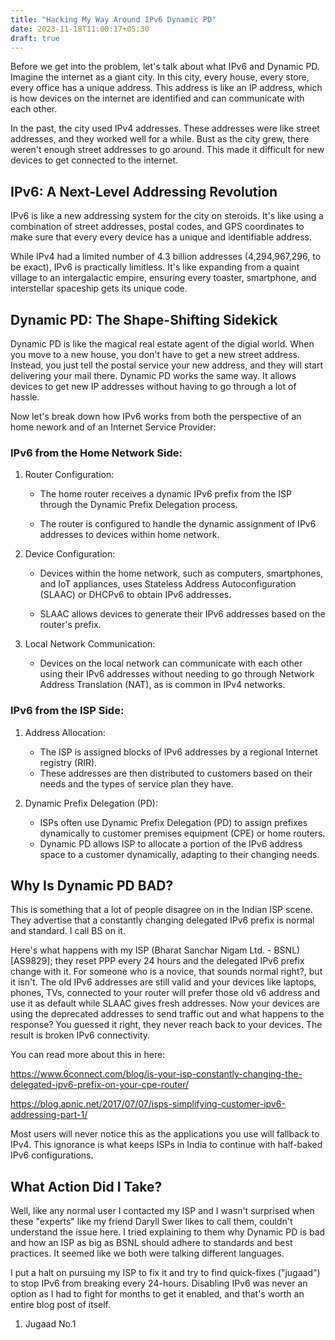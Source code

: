 ```yaml
---
title: "Hacking My Way Around IPv6 Dynamic PD"
date: 2023-11-18T11:00:17+05:30
draft: true
---
```


Before we get into the problem, let's talk about what IPv6 and Dynamic PD. Imagine the internet as a giant city. In this city, every house, every store, every office has a unique address. This address is like an IP address, which is how devices on the internet are identified and can communicate with each other.

In the past, the city used IPv4 addresses. These addresses were like street addresses, and they worked well for a while. Bust as the city grew, there weren't enough street addresses to go around. This made it difficult for new devices to get connected to the internet.

## IPv6: A Next-Level Addressing Revolution

IPv6 is like a new addressing system for the city on steroids. It's like using a combination of street addresses, postal codes, and GPS coordinates to make sure that every every device has a unique and identifiable address. 

While IPv4 had a limited number of 4.3 billion addresses (4,294,967,296, to be exact), IPv6 is practically limitless. It's like expanding from a quaint village to an intergalactic empire, ensuring every toaster, smartphone, and interstellar spaceship gets its unique code.

## Dynamic  PD: The Shape-Shifting Sidekick

Dynamic PD is like the magical real estate agent of the digial world. When you move to a new house, you don't have to get a new street address. Instead, you just tell the postal service your new address, and they will start delivering your mail there. Dynamic PD works the same way. It allows devices to get new IP addresses without having to go through a lot of hassle.

Now let's break down how IPv6 works from both the perspective of an home nework and of an Internet Service Provider:

### IPv6 from the Home Network Side:

1. Router Configuration:

    - The home router receives a dynamic IPv6 prefix from the ISP through the Dynamic Prefix Delegation process.
    
    - The router is configured to handle the dynamic assignment of IPv6 addresses to devices within home network.

2. Device Configuration:

    - Devices within the home network, such as computers, smartphones, and IoT appliances, uses Stateless Address Autoconfiguration (SLAAC) or DHCPv6 to obtain IPv6 addresses.

    - SLAAC allows devices to generate their IPv6 addresses based on the router's prefix.

3. Local Network Communication:

    - Devices on the local network can communicate with each other using their IPv6 addresses without needing to go through Network Address Translation (NAT), as is common in IPv4 networks.

### IPv6 from the ISP Side:

1. Address Allocation:

    - The ISP is assigned blocks of IPv6 addresses by a regional Internet registry (RIR).
    - These addresses are then distributed to customers based on their needs and the types of service plan they have.

2. Dynamic Prefix Delegation (PD):

    - ISPs often use Dynamic Prefix Delegation (PD) to assign prefixes dynamically to customer premises equipment (CPE) or home routers.
    - Dynamic PD allows ISP to allocate a portion of the IPv6 address space to a customer dynamically, adapting to their changing needs.

## Why Is Dynamic PD BAD?

This is something that a lot of people disagree on in the Indian ISP scene. They advertise that a constantly changing delegated IPv6 prefix is normal and standard. I call BS on it. 

Here's what happens with my ISP (Bharat Sanchar Nigam Ltd. - BSNL) [AS9829]; they reset PPP every 24 hours and the delegated IPv6 prefix change with it. For someone who is a novice, that sounds normal right?, but it isn't. The old IPv6 addresses are still valid and your devices like laptops, phones, TVs, connected to your router will prefer those old v6 address and use it as default while SLAAC gives fresh addresses. Now your devices are using the deprecated addresses to send traffic out and what happens to the response? You guessed it right, they never reach back to your devices. The result is broken IPv6 connectivity.

You can read more about this in here:

https://www.6connect.com/blog/is-your-isp-constantly-changing-the-delegated-ipv6-prefix-on-your-cpe-router/

https://blog.apnic.net/2017/07/07/isps-simplifying-customer-ipv6-addressing-part-1/

Most users will never notice this as the applications you use will fallback to IPv4. This ignorance is what keeps ISPs in India to continue with half-baked IPv6 configurations.

## What Action Did I Take?

Well, like any normal user I contacted my ISP and I wasn't surprised when these "experts" like my friend Daryll Swer likes to call them, couldn't understand the issue here. I tried explaining to them why Dynamic PD is bad and how an ISP as big as BSNL should adhere to standards and best practices. It seemed like we both were talking different languages. 

I put a halt on pursuing my ISP to fix it and try to find quick-fixes ("jugaad") to stop IPv6 from breaking every 24-hours. Disabling IPv6 was never an option as I had to fight for months to get it enabled, and that's worth an entire blog post of itself.

1. Jugaad No.1









